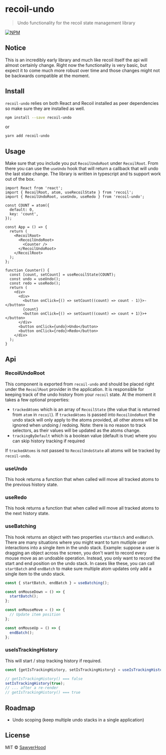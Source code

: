 # recoil-undo

> Undo functionality for the recoil state management library

[![NPM](https://img.shields.io/npm/v/recoil-undo.svg)](https://www.npmjs.com/package/recoil-undo)

## Notice

This is an incredibly early library and much like recoil itself the api will almost certainly change. Right now the functionality is very basic, but expect it to come much more robust over time and those changes might not be backwards compatible at the moment.

## Install

`recoil-undo` relies on both React and Recoil installed as peer dependencies so make sure they are installed as well.

```bash
npm install --save recoil-undo
```

or

```bash
yarn add recoil-undo
```

## Usage

Make sure that you include you put `RecoilUndoRoot` under `RecoilRoot`. From there you can use the `useUndo` hook that will return a callback that will undo the last state change.
The library is written in typescript and ts support work out of the box.

```tsx
import React from 'react';
import { RecoilRoot, atom, useRecoilState } from 'recoil';
import { RecoilUndoRoot, useUndo, useRedo } from 'recoil-undo';

const COUNT = atom({
  default: 0,
  key: 'count',
});

const App = () => {
  return (
    <RecoilRoot>
      <RecoilUndoRoot>
        <Counter />
      </RecoilUndoRoot>
    </RecoilRoot>
  );
};

function Counter() {
  const [count, setCount] = useRecoilState(COUNT);
  const undo = useUndo();
  const redo = useRedo();
  return (
    <div>
      <div>
        <button onClick={() => setCount((count) => count - 1)}>-</button>
        {count}
        <button onClick={() => setCount((count) => count + 1)}>+</button>
      </div>
      <button onClick={undo}>Undo</button>
      <button onClick={redo}>Redo</button>
    </div>
  );
}
```

## Api

### RecoilUndoRoot

This component is exported from `recoil-undo` and should be placed right under the `RecoilRoot` provider in the application.
It is responsible for keeping track of the undo history from your `recoil` state. At the moment it takes a few optional properties:
* `trackedAtoms` which is an array of `RecoilState` (the value that is returned from `atom` in `recoil`). If `trackedAtoms` is passed into
`RecoilUndoRoot` the undo stack will only apply to the atoms provided, all other atoms will be ignored when undoing / redoing. Note: there is
no reason to track selectors, as their values will be updated as the atoms change.
* `trackingByDefault` which is a boolean value (default is true) where you can skip history tracking if required

If `trackedAtoms` is not passed to `RecoilUndoState` all atoms will be tracked by `recoil-undo`.

### useUndo

This hook returns a function that when called will move all tracked atoms to the previous history state.

### useRedo

This hook returns a function that when called will move all tracked atoms to the next history state.

### useBatching

This hook returns an object with two properties `startBatch` and `endBatch`. There are many situations where you might want to turn mutliple user interactions into a single item in the undo stack.
Example: suppose a user is dragging an object across the screen, you don't want to record every mouse move as an undoable operation. Instead, you only want to record the start and end position on the undo stack.
In cases like these, you can call `startBatch` and `endBatch` to make sure multiple atom updates only add a single item to the undo stack.

```js
const { startBatch, endBatch } = useBatching();

const onMouseDown = () => {
  startBatch();
};

const onMouseMove = () => {
  // Update item position
};

const onMouseUp = () => {
  endBatch();
};
```

### useIsTrackingHistory
This will start / stop tracking history if required.

```js
const {getIsTrackingHistory, setIsTrackingHistory} = useIsTrackingHistory();

// getIsTrackingHistory() === false
setIsTrackingHistory(true);
// ... after a re-render
// getIsTrackingHistory() === true
```

## Roadmap

- Undo scoping (keep multiple undo stacks in a single application)

## License

MIT © [SawyerHood](https://github.com/SawyerHood)
